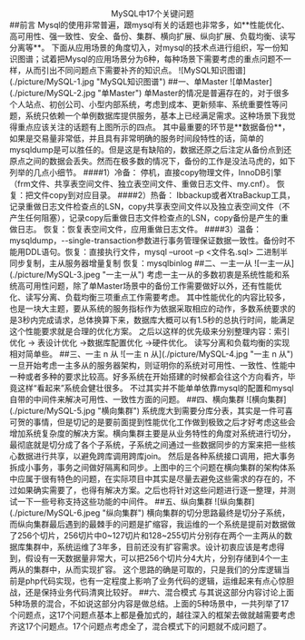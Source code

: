 <center>MySQL中17个关键问题</center>
##前言
Mysql的使用非常普遍，跟mysql有关的话题也非常多，如**性能优化、高可用性、强一致性、安全、备份、集群、横向扩展、纵向扩展、负载均衡、读写分离等**。
下面从应用场景的角度切入，对mysql的技术点进行组织，写一份知识图谱；试着把Mysql的应用场景分为6种，每种场景下需要考虑的重点问题不一样，从而引出不同问题点下需要补齐的知识点。
![MySQL知识图谱](./picture/MySQL-1.jpg "MySQL知识图谱")
##一、单Master
![单Master](./picture/MySQL-2.jpg "单Master")
单Master的情况是普遍存在的，对于很多个人站点、初创公司、小型内部系统，考虑到成本、更新频率、系统重要性等问题，系统只依赖一个单例数据库提供服务，基本上已经满足需求。这种场景下我觉得重点应该关注的话题有上图所示的四点。
其中最重要的环节是**数据备份**，如果是交易量非常低，并且具有非常明确的服务时间段特性的话，简单的mysqldump是可以胜任的。但是这是有缺陷的，数据还原之后注定从备份点到还原点之间的数据会丢失。然而在极多数的情况下，备份的工作是没法马虎的，如下列举的几点小细节。
####1）冷备：
停机，直接copy物理文件，InnoDB引擎（frm文件、共享表空间文件、独立表空间文件、重做日志文件、my.cnf）。
恢复：把文件copy到对应目录。
####2）热备：
Ibbackup或者XtraBackup工具，记录重做日志文件检查点的LSN，copy共享表空间文件以及独立表空间文件（不产生任何阻塞），记录copy后重做日志文件检查点的LSN，copy备份是产生的重做日志。
恢复：恢复表空间文件，应用重做日志文件。
####3）温备：
mysqldump，--single-transaction参数进行事务管理保证数据一致性。备份时不能用DDL语句。恢复：直接执行文件，mysql –uroot –p <文件名.sql>
二进制半同步复制，主从服务器增量复制
恢复：mysqlbinlog
##二、一主一从
![一主一从](./picture/MySQL-3.jpeg "一主一从")
考虑一主一从的多数初衷是系统性能和系统高可用性问题，除了单Master场景中的备份工作需要做好以外，还有性能优化、读写分离、负载均衡三项重点工作需要考虑。
其中性能优化的内容比较多，也是一块大主题，要从系统的服务指标作为依据采取相应的动作，多数系统要求的是3秒内完成请求，总体换算下来，数据库大概可以有1.5秒的总执行时间，能满足这个性能要求就是合理的优化方案。
之后以这样的优先级来分别整理内容：索引优化 -> 表设计优化 ->数据库配置优化 ->硬件优化。
读写分离和负载均衡的实现相对简单些。
##三、一主 n 从
![一主 n 从](./picture/MySQL-4.jpg "一主 n 从")
一旦开始考虑一主多从的服务器架构，则证明你的系统对可用性、一致性、性能中一种或者多种的要求比较高。好多系统在开始搭建的时候都会往这个方向看齐，毕竟这样“看起来”系统会健壮很多。
不过其实并不能单单依靠mysql的配置和mysql自带的中间件来解决可用性、一致性方面的问题。
##四、横向集群
![横向集群](./picture/MySQL-5.jpg "横向集群")
系统庞大到需要分库分表，其实是一件可喜可贺的事情，但是切记的是要前面提到性能优化工作做到极致之后才好考虑这些会增加系统复杂度的解决方案。横向集群主要是从业务特性的角度对系统进行切分，最彻底就是切分成了各个子系统，子系统之间通过一些数据同步的方案来把一些核心数据进行共享，以避免跨库调用跨库join。
然后是各种系统接口调用，把大事务拆成小事务，事务之间做好隔离和同步。上图中的三个问题在横向集群的架构体系中应属于很有特色的问题，在实际项目中其实是尽量去避免这些需求的存在的，不过如果确实需要了，也得有解决方案。之后也将针对这些问题进行逐一整理，并测试一下一些号称支持这些功能的中间件。
##五、纵向集群
![纵向集群](./picture/MySQL-6.jpeg "纵向集群")
横向集群的切分思路最终是切分子系统，而纵向集群最后遇到的最棘手的问题是扩缩容，我运维的一个系统是提前对数据做了256个切片，256切片中0~127切片和128~255切片分别存在两个一主两从的数据库集群中，系统运维了3年多，目前还没有扩容需求。设计初衷应该是考虑得到，假设有一天数据量非常大，可以把256个切片分4大片，分别存储到4个一主两从的集群中，从而实现扩容。
这个思路的确是可取的，只是我们的分库逻辑当前是php代码实现，也有一定程度上影响了业务代码的逻辑，运维起来有点心惊胆战，还是保持业务代码清爽比较好。
##六、混合模式
与其说这部分内容讨论上面5种场景的混合，不如说这部分内容是做总结。上面的5种场景中，一共列举了17个问题点，这17个问题点基本上都是叠加式的，越往深入的框架去做就越需要考虑齐这17个问题点。17个问题点考虑全了，混合模式下的问题就不成问题了。
